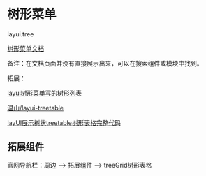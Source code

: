 # 树形菜单

layui.tree

[树形菜单文档](https://www.layui.com/doc/modules/tree.html)

备注：在文档页面并没有直接展示出来，可以在搜索组件或模块中找到。

拓展：

[layui树形菜单写的树形列表](https://blog.csdn.net/Majker/article/details/82081350)

[温山/layui-treetable](https://gitee.com/shaojiepeng/layui-treetable)

[layUI展示树状treetable树形表格完整代码](https://blog.csdn.net/qq_35393472/article/details/83302605)

## 拓展组件

官网导航栏：周边 --> 拓展组件 --> treeGrid树形表格
